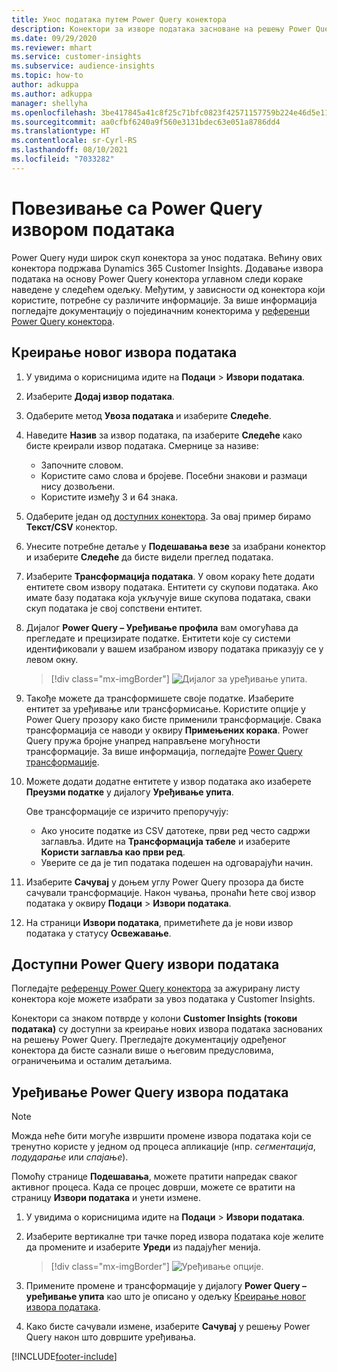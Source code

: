 ```yaml
---
title: Унос података путем Power Query конектора
description: Конектори за изворе података засноване на решењу Power Query.
ms.date: 09/29/2020
ms.reviewer: mhart
ms.service: customer-insights
ms.subservice: audience-insights
ms.topic: how-to
author: adkuppa
ms.author: adkuppa
manager: shellyha
ms.openlocfilehash: 3be417845a41c8f25c71bfc0823f42571157759b224e46d5e114037ee3df8329
ms.sourcegitcommit: aa0cfbf6240a9f560e3131bdec63e051a8786dd4
ms.translationtype: HT
ms.contentlocale: sr-Cyrl-RS
ms.lasthandoff: 08/10/2021
ms.locfileid: "7033282"
---
```

# <a name="connect-to-a-power-query-data-source"></a>Повезивање са Power Query извором података

Power Query нуди широк скуп конектора за унос података. Већину ових конектора подржава Dynamics 365 Customer Insights. Додавање извора података на основу Power Query конектора углавном следи кораке наведене у следећем одељку. Међутим, у зависности од конектора који користите, потребне су различите информације. За више информација погледајте документацију о појединачним конекторима у [референци Power Query конектора](/power-query/connectors/).

## <a name="create-a-new-data-source"></a>Креирање новог извора података

1. У увидима о корисницима идите на **Подаци** > **Извори података**.

1. Изаберите **Додај извор података**.

1. Одаберите метод **Увоза података** и изаберите **Следеће**.

1. Наведите **Назив** за извор података, па изаберите **Следеће** како бисте креирали извор података. Смернице за називе: 
   - Започните словом.
   - Користите само слова и бројеве. Посебни знакови и размаци нису дозвољени.
   - Користите између 3 и 64 знака.

1. Одаберите један од [доступних конектора](#available-power-query-data-sources). За овај пример бирамо **Текст/CSV** конектор.

1. Унесите потребне детаље у **Подешавања везе** за изабрани конектор и изаберите **Следеће** да бисте видели преглед података.

1. Изаберите **Трансформација података**. У овом кораку ћете додати ентитете свом извору података. Ентитети су скупови података. Ако имате базу података која укључује више скупова података, сваки скуп података је свој сопствени ентитет.

1. Дијалог **Power Query – Уређивање профила** вам омогућава да прегледате и прецизирате податке. Ентитети које су системи идентификовали у вашем изабраном извору података приказују се у левом окну.

   > [!div class="mx-imgBorder"]
   > ![Дијалог за уређивање упита.](media/data-manager-configure-edit-queries.png "Дијалог за уређивање упита")

1. Такође можете да трансформишете своје податке. Изаберите ентитет за уређивање или трансформисање. Користите опције у Power Query прозору како бисте применили трансформације. Свака трансформација се наводи у оквиру **Примењених корака**. Power Query пружа бројне унапред направљене могућности трансформације. За више информација, погледајте [Power Query трансформације](/power-query/power-query-what-is-power-query#transformations).

1. Можете додати додатне ентитете у извор података ако изаберете **Преузми податке** у дијалогу **Уређивање упита**.

   Ове трансформације се изричито препоручују:

   - Ако уносите податке из CSV датотеке, први ред често садржи заглавља. Идите на **Трансформација табеле** и изаберите **Користи заглавља као први ред**.
   - Уверите се да је тип података подешен на одговарајући начин.

1. Изаберите **Сачувај** у доњем углу Power Query прозора да бисте сачували трансформације. Након чувања, пронаћи ћете свој извор података у оквиру **Подаци** > **Извори података**.

1. На страници **Извори података**, приметићете да је нови извор података у статусу **Освежавање**.

## <a name="available-power-query-data-sources"></a>Доступни Power Query извори података

Погледајте [референцу Power Query конектора](/power-query/connectors/) за ажурирану листу конектора које можете изабрати за увоз података у Customer Insights. 

Конектори са знаком потврде у колони **Customer Insights (токови података)** су доступни за креирање нових извора података заснованих на решењу Power Query. Прегледајте документацију одређеног конектора да бисте сазнали више о његовим предусловима, ограничењима и осталим детаљима.

## <a name="edit-power-query-data-sources"></a>Уређивање Power Query извора података

> [!NOTE]
> Можда неће бити могуће извршити промене извора података који се тренутно користе у једном од процеса апликације (нпр. *сегментација*, *подударање* или *спајање*). 
>
> Помоћу странице **Подешавања**, можете пратити напредак сваког активног процеса. Када се процес доврши, можете се вратити на страницу **Извори података** и унети измене.

1. У увидима о корисницима идите на **Подаци** > **Извори података**.

2. Изаберите вертикалне три тачке поред извора података које желите да промените и изаберите **Уреди** из падајућег менија.

   > [!div class="mx-imgBorder"]
   > ![Уређивање опције.](media/edit-option-data-sources.png "Уређивање опције")

3. Примените промене и трансформације у дијалогу **Power Query – уређивање упита** као што је описано у одељку [Креирање новог извора података](#create-a-new-data-source).

4. Како бисте сачували измене, изаберите **Сачувај** у решењу Power Query након што довршите уређивања.


[!INCLUDE[footer-include](../includes/footer-banner.md)]